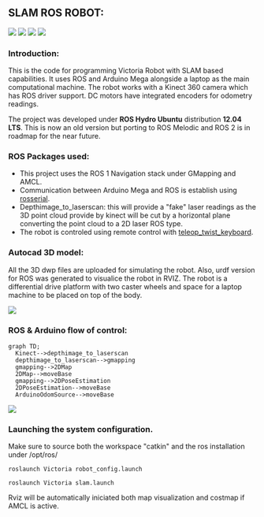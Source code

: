 ## SLAM ROS ROBOT:

![](https://img.shields.io/badge/ROS1-blue?style=for-the-badge)
![](https://img.shields.io/badge/SLAM-yellow?style=for-the-badge)
![](https://img.shields.io/badge/NAVIGATION_STACK-orange?style=for-the-badge)
![](https://img.shields.io/badge/AMLC-green?style=for-the-badge)

### Introduction:
This is the code for programming Victoria Robot with SLAM based capabilities. 
It uses ROS and Arduino Mega alongside a laptop as the main computational machine. The robot works with a Kinect 360 camera which has ROS driver support. DC motors have integrated encoders for odometry readings.

The project was developed under **ROS Hydro Ubuntu** distribution **12.04 LTS**. This is now an old version but porting to ROS Melodic and ROS 2 is in roadmap for the near future.

### ROS Packages used:

* This project uses the ROS 1 Navigation stack under GMapping and AMCL.
* Communication between Arduino Mega and ROS is establish using [rosserial](http://wiki.ros.org/rosserial_arduino).
* Depthimage_to_laserscan: this will provide a "fake" laser readings as the 3D point cloud provide by kinect will be cut by a horizontal plane converting the point cloud to a 2D laser ROS type.
* The robot is controled using remote control with [teleop_twist_keyboard](http://wiki.ros.org/teleop_twist_keyboard).

### Autocad 3D model:

All the 3D dwp files are uploaded for simulating the robot. Also, urdf version for ROS was generated to visualice the robot in RVIZ.
The robot is a differential drive platform with two caster wheels and space for a laptop machine to be placed on top of the body.

![](https://github.com/adrianLIrobotics/Victoria_SLAM_robot/blob/master/img/robot.png?raw=true)

### ROS & Arduino flow of control:

```mermaid
graph TD;
  Kinect-->depthimage_to_laserscan
  depthimage_to_laserscan-->gmapping
  gmapping-->2DMap
  2DMap-->moveBase
  gmapping-->2DPoseEstimation
  2DPoseEstimation-->moveBase
  ArduinoOdomSource-->moveBase
```

![](https://user-images.githubusercontent.com/26432703/193227029-7cd62050-a7ac-4d19-9a58-1886f0a40c9c.png)

### Launching the system configuration.

Make sure to source both the workspace "catkin" and the ros installation under /opt/ros/

```
roslaunch Victoria robot_config.launch 
```

```
roslaunch Victoria slam.launch 
```

Rviz will be automatically iniciated both map visualization and costmap if AMCL is active.
